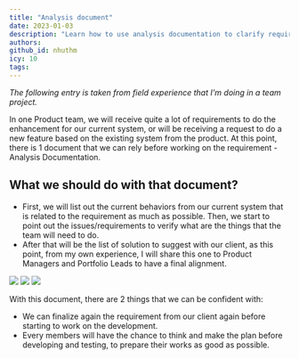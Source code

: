 ```yaml
---
title: "Analysis document"
date: 2023-01-03
description: "Learn how to use analysis documentation to clarify requirements, identify issues, and align solutions with clients for smoother product development and better team planning."
authors: 
github_id: nhuthm
icy: 10
tags: 
---
```


_The following entry is taken from field experience that I'm doing in a team project._

In one Product team, we will receive quite a lot of requirements to do the enhancement for our current system, or will be receiving a request to do a new feature based on the existing system from the product. At this point, there is 1 document that we can rely before working on the requirement - Analysis Documentation.

## What we should do with that document?

- First, we will list out the current behaviors from our current system that is related to the requirement as much as possible. Then, we start to point out the issues/requirements to verify what are the things that the team will need to do.
- After that will be the list of solution to suggest with our client, as this point, from my own experience, I will share this one to Product Managers and Portfolio Leads to have a final alignment.

![](assets/analysis-document_analysis-doc-sample-first.webp)
![](assets/analysis-document_analysis-doc-sample-second.webp)
![](assets/analysis-document_analysis-doc-sample-third.webp)

With this document, there are 2 things that we can be confident with:

- We can finalize again the requirement from our client again before starting to work on the development.
- Every members will have the chance to think and make the plan before developing and testing, to prepare their works as good as possible.

